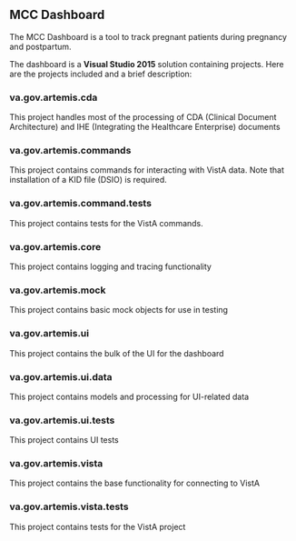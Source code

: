 ## MCC Dashboard

The MCC Dashboard is a tool to track pregnant patients during pregnancy and postpartum. 

The dashboard is a **Visual Studio 2015** solution containing projects.  Here are the projects included 
and a brief description: 

### va.gov.artemis.cda 

This project handles most of the processing of CDA (Clinical Document Architecture) and IHE (Integrating the Healthcare Enterprise) documents 

### va.gov.artemis.commands 

This project contains commands for interacting with VistA data. Note that installation of a KID file (DSIO) is required. 

### va.gov.artemis.command.tests 

This project contains tests for the VistA commands. 

### va.gov.artemis.core 

This project contains logging and tracing functionality 

### va.gov.artemis.mock 

This project contains basic mock objects for use in testing 

### va.gov.artemis.ui 

This project contains the bulk of the UI for the dashboard 

### va.gov.artemis.ui.data

This project contains models and processing for UI-related data 

### va.gov.artemis.ui.tests

This project contains UI tests 

### va.gov.artemis.vista

This project contains the base functionality for connecting to VistA

### va.gov.artemis.vista.tests

This project contains tests for the VistA project 
